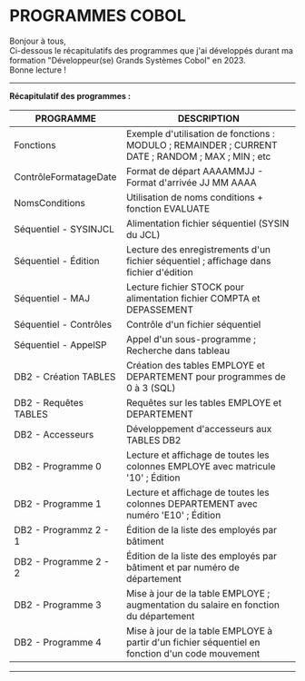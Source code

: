 # PROGRAMMES COBOL


     
Bonjour à tous,  
Ci-dessous le récapitulatifs des programmes que j'ai développés durant ma formation "Développeur(se) Grands Systèmes Cobol" en 2023.  
Bonne lecture !

----------------------------------------------------------------------------------------------------------------------------------------
  
__Récapitulatif des programmes :__

  
| PROGRAMME                 | DESCRIPTION          |
| ------------------------- | -------------------|
| Fonctions                 | Exemple d'utilisation de fonctions : MODULO ; REMAINDER ; CURRENT DATE ; RANDOM ; MAX ; MIN ; etc |
| ContrôleFormatageDate     | Format de départ AAAAMMJJ - Format d'arrivée JJ MM AAAA |
| NomsConditions            | Utilisation de noms conditions + fonction EVALUATE |
| Séquentiel - SYSINJCL     | Alimentation fichier séquentiel (SYSIN du JCL) |
| Séquentiel - Édition      | Lecture des enregistrements d'un fichier séquentiel ; affichage dans fichier d'édition |
| Séquentiel - MAJ          | Lecture fichier STOCK pour alimentation fichier COMPTA et DEPASSEMENT  |
| Séquentiel - Contrôles    | Contrôle d'un fichier séquentiel  |
| Séquentiel - AppelSP      | Appel d'un sous-programme ; Recherche dans tableau  |
| DB2 - Création TABLES     | Création des tables EMPLOYE et DEPARTEMENT pour programmes de 0 à 3 (SQL)  |
| DB2 - Requêtes TABLES     | Requêtes sur les tables EMPLOYE et DEPARTEMENT  |
| DB2 - Accesseurs          | Développement d'accesseurs aux TABLES DB2  |
| DB2 - Programme 0         | Lecture et affichage de toutes les colonnes EMPLOYE avec matricule '10' ; Édition  |
| DB2 - Programme 1         | Lecture et affichage de toutes les colonnes DEPARTEMENT avec numéro 'E10' ; Édition  |
| DB2 - Programmz 2 - 1     | Édition de la liste des employés par bâtiment  |
| DB2 - Programme 2 - 2     | Édition de la liste des employés par bâtiment et par numéro de département  |
| DB2 - Programme 3         | Mise à jour de la table EMPLOYE ; augmentation du salaire en fonction du département  |
| DB2 - Programme 4         | Mise à jour de la table EMPLOYE à partir d'un fichier séquentiel en fonction d'un code mouvement  |

  
----------------------------------------------------------------------------------------------------------------------------------------

